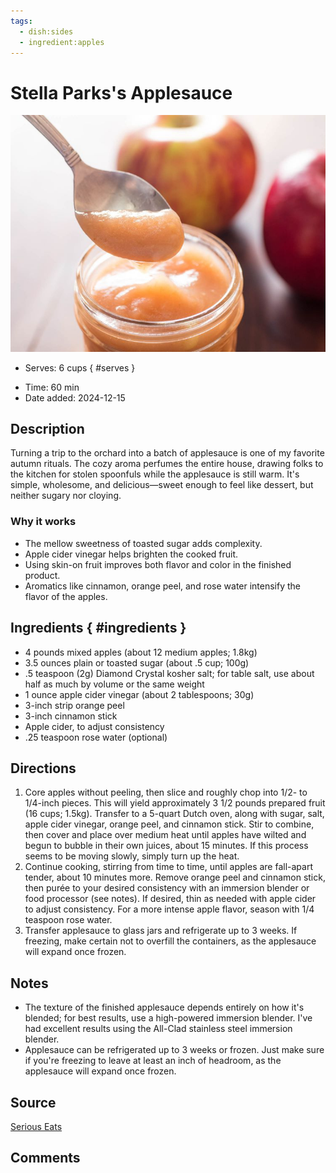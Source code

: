 ```yaml
---
tags:
  - dish:sides
  - ingredient:apples
---
```

<!-- Tags can have colon, but no space around it -->

# Stella Parks's Applesauce

![Recipe picture](../images/applesauce.jpg)

<!-- Serves has to be a single number, no dashes, but text is allowed after the
number (e.g., 24 cookies) -->
- Serves: 6 cups
{ #serves }
<!-- Time is not parsed, so anything can be input here, and additional
values can be added (e.g., "active time", "cooking time", etc) -->
- Time: 60 min
- Date added: 2024-12-15

## Description
Turning a trip to the orchard into a batch of applesauce is one of my favorite autumn rituals. The cozy aroma perfumes the entire house, drawing folks to the kitchen for stolen spoonfuls while the applesauce is still warm. It's simple, wholesome, and delicious—sweet enough to feel like dessert, but neither sugary nor cloying.
### Why it works
- The mellow sweetness of toasted sugar adds complexity.
- Apple cider vinegar helps brighten the cooked fruit.
- Using skin-on fruit improves both flavor and color in the finished product.
- Aromatics like cinnamon, orange peel, and rose water intensify the flavor of the apples.

## Ingredients { #ingredients }

<!-- Decimals are allowed, fractions are not. For ranges, use only a single dash
and no spaces between the numbers. -->

- 4 pounds mixed apples (about 12 medium apples; 1.8kg)
- 3.5 ounces plain or toasted sugar (about .5 cup; 100g)
- .5 teaspoon (2g) Diamond Crystal kosher salt; for table salt, use about half as much by volume or the same weight
- 1 ounce apple cider vinegar (about 2 tablespoons; 30g)
- 3-inch strip orange peel
- 3-inch cinnamon stick
- Apple cider, to adjust consistency
- .25 teaspoon rose water (optional)

## Directions

<!-- If you have a direction that refers to a number of some ingredient, wrap
the number in asterisks and add `{.ingredient-num}` afterwards. For example,
write `Add 2 Tbsp oil to pan` as `Add *2*{.ingredient-num} to pan`. This allows
us to properly change the number when changing the serves value. -->

1. Core apples without peeling, then slice and roughly chop into 1/2- to 1/4-inch pieces. This will yield approximately 3 1/2 pounds prepared fruit (16 cups; 1.5kg). Transfer to a 5-quart Dutch oven, along with sugar, salt, apple cider vinegar, orange peel, and cinnamon stick. Stir to combine, then cover and place over medium heat until apples have wilted and begun to bubble in their own juices, about 15 minutes. If this process seems to be moving slowly, simply turn up the heat.
2. Continue cooking, stirring from time to time, until apples are fall-apart tender, about 10 minutes more. Remove orange peel and cinnamon stick, then purée to your desired consistency with an immersion blender or food processor (see notes). If desired, thin as needed with apple cider to adjust consistency. For a more intense apple flavor, season with 1/4 teaspoon rose water.
3. Transfer applesauce to glass jars and refrigerate up to 3 weeks. If freezing, make certain not to overfill the containers, as the applesauce will expand once frozen. 
## Notes
- The texture of the finished applesauce depends entirely on how it's blended; for best results, use a high-powered immersion blender. I've had excellent results using the All-Clad stainless steel immersion blender. 
- Applesauce can be refrigerated up to 3 weeks or frozen. Just make sure if you're freezing to leave at least an inch of headroom, as the applesauce will expand once frozen. 
## Source
[Serious Eats](https://www.seriouseats.com/sweetened-spiced-applesauce-recipe)

## Comments
